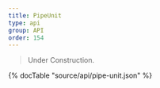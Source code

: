 ```yaml
---
title: PipeUnit
type: api
group: API
order: 154
---
```

> Under Construction.

{% docTable "source/api/pipe-unit.json" %}


